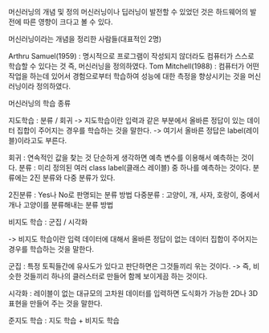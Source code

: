 머신러닝의 개념 및 정의
머신러닝이나 딥러닝이 발전할 수 있었던 것은 하드웨어의 발전에 따른 영향이 크다고 볼 수 있다.

머신러닝이라는 개념을 정리한 사람들(대표적인 2명)

Arthru Samuel(1959) : 명시적으로 프로그램이 작성되지 않더라도 컴퓨터가 스스로 학습할 수 있다는 것 즉, 머신러닝을 정의하였다. Tom Mitchell(1988) : 컴퓨터가 어떤 작업을 하는데 있어서 경험으로부터 학습하여 성능에 대한 측정을 향상시키는 것을 머신러닝이라 정의하였다.

머신러닝의 학습 종류

지도학습 : 분류 / 회귀
-> 지도학습이란 입력과 같은 부분에서 올바른 정답이 있는 데이터 집합이 주어지는 경우를 학습하는 것을 말한다. -> 여기서 올바른 정답은 label(레이블)이라고도 부른다.

회귀 : 연속적인 값을 찾는 것 단순하게 생각하면 예측 변수를 이용해서 예측하는 것이다. 분류 : 미리 정의된 여러 class label(클래스 레이블) 중 하나를 예측하는 것이다. 분류에는 2진 분류와 다중 분류가 있다.

2진분류 : Yes나 No로 판명되는 분류 방법 다중분류 : 고양이, 개, 사자, 호랑이, 중에서 개나 고양이를 분류해내는 분류 방법

비지도 학습 : 군집 / 시각화

-> 비지도 학습이란 입력 데이터에 대해서 올바른 정답이 없는 데이터 집합이 주어지는 경우를 학습하는 것을 말한다.

군집 : 특정 토픽들간에 유사도가 있다고 판단하면은 그것들끼리 욲는 것이다. -> 즉, 비슷한 것들끼리 하나의 클러스터로 만들어 함께 보이게끔 하는 것이다.

시각화 : 레이블이 없는 대규모의 고차원 데이터를 입력하면 도식화가 가능한 2D나 3D 표현을 만들어 주는 것을 말한다.

준지도 학습 : 지도 학습 + 비지도 학습
